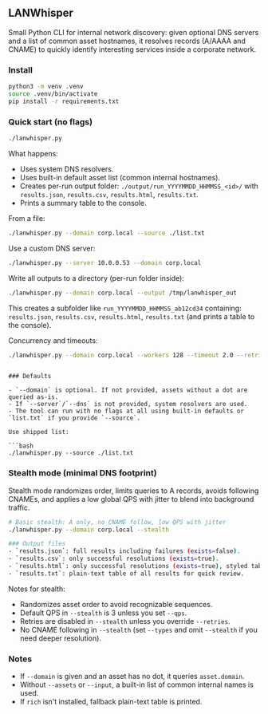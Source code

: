 ## LANWhisper

Small Python CLI for internal network discovery: given optional DNS servers and a list of common asset hostnames, it resolves records (A/AAAA and CNAME) to quickly identify interesting services inside a corporate network.

### Install

```bash
python3 -m venv .venv
source .venv/bin/activate
pip install -r requirements.txt
```

### Quick start (no flags)

```bash
./lanwhisper.py
```

What happens:
- Uses system DNS resolvers.
- Uses built-in default asset list (common internal hostnames).
- Creates per-run output folder: `./output/run_YYYYMMDD_HHMMSS_<id>/` with `results.json`, `results.csv`, `results.html`, `results.txt`.
- Prints a summary table to the console.

From a file:

```bash
./lanwhisper.py --domain corp.local --source ./list.txt
```

Use a custom DNS server:

```bash
./lanwhisper.py --server 10.0.0.53 --domain corp.local
```

Write all outputs to a directory (per-run folder inside):

```bash
./lanwhisper.py --domain corp.local --output /tmp/lanwhisper_out
```

This creates a subfolder like `run_YYYYMMDD_HHMMSS_ab12cd34` containing: `results.json`, `results.csv`, `results.html`, `results.txt` (and prints a table to the console).

Concurrency and timeouts:

```bash
./lanwhisper.py --domain corp.local --workers 128 --timeout 2.0 --retries 2
```

```

### Defaults

- `--domain` is optional. If not provided, assets without a dot are queried as-is.
- If `--server`/`--dns` is not provided, system resolvers are used.
- The tool can run with no flags at all using built-in defaults or `list.txt` if you provide `--source`.

Use shipped list:

```bash
./lanwhisper.py --source ./list.txt
```

### Stealth mode (minimal DNS footprint)

Stealth mode randomizes order, limits queries to A records, avoids following CNAMEs, and applies a low global QPS with jitter to blend into background traffic.

```bash
# Basic stealth: A only, no CNAME follow, low QPS with jitter
./lanwhisper.py --domain corp.local --stealth

### Output files
- `results.json`: full results including failures (exists=false).
- `results.csv`: only successful resolutions (exists=true).
- `results.html`: only successful resolutions (exists=true), styled table.
- `results.txt`: plain-text table of all results for quick review.
```

Notes for stealth:
- Randomizes asset order to avoid recognizable sequences.
- Default QPS in `--stealth` is 3 unless you set `--qps`.
- Retries are disabled in `--stealth` unless you override `--retries`.
- No CNAME following in `--stealth` (set `--types` and omit `--stealth` if you need deeper resolution).

### Notes

- If `--domain` is given and an asset has no dot, it queries `asset.domain`.
- Without `--assets` or `--input`, a built-in list of common internal names is used.
- If `rich` isn't installed, fallback plain-text table is printed.

